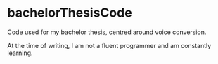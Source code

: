 # bachelorThesisCode
Code used for my bachelor thesis, centred around voice conversion.

At the time of writing, I am not a fluent programmer and am constantly learning.


